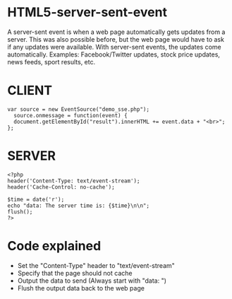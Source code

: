 # HTML5-server-sent-event
A server-sent event is when a web page automatically gets updates from a server.  This was also possible before, but the web page would have to ask if any updates were available. With server-sent events, the updates come automatically.  Examples: Facebook/Twitter updates, stock price updates, news feeds, sport results, etc.

CLIENT
=======================

    var source = new EventSource("demo_sse.php");
      source.onmessage = function(event) {
      document.getElementById("result").innerHTML += event.data + "<br>";
    };

SERVER
==============================

    <?php
    header('Content-Type: text/event-stream');
    header('Cache-Control: no-cache');

    $time = date('r');
    echo "data: The server time is: {$time}\n\n";
    flush();
    ?>

Code explained
================================
 - Set the "Content-Type" header to "text/event-stream"
 - Specify that the page should not cache
 - Output the data to send (Always start with "data: ")
 - Flush the output data back to the web page
